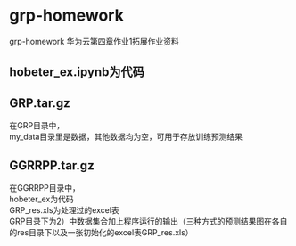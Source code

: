 # grp-homework
grp-homework 华为云第四章作业1拓展作业资料   

## hobeter_ex.ipynb为代码   

## GRP.tar.gz    
在GRP目录中，  
my_data目录里是数据，其他数据均为空，可用于存放训练预测结果   

## GGRRPP.tar.gz   
在GGRRPP目录中，  
hobeter_ex为代码    
GRP_res.xls为处理过的excel表   
GRP目录下为2）中数据集合加上程序运行的输出（三种方式的预测结果图在各自的res目录下以及一张初始化的excel表GRP_res.xls）   
